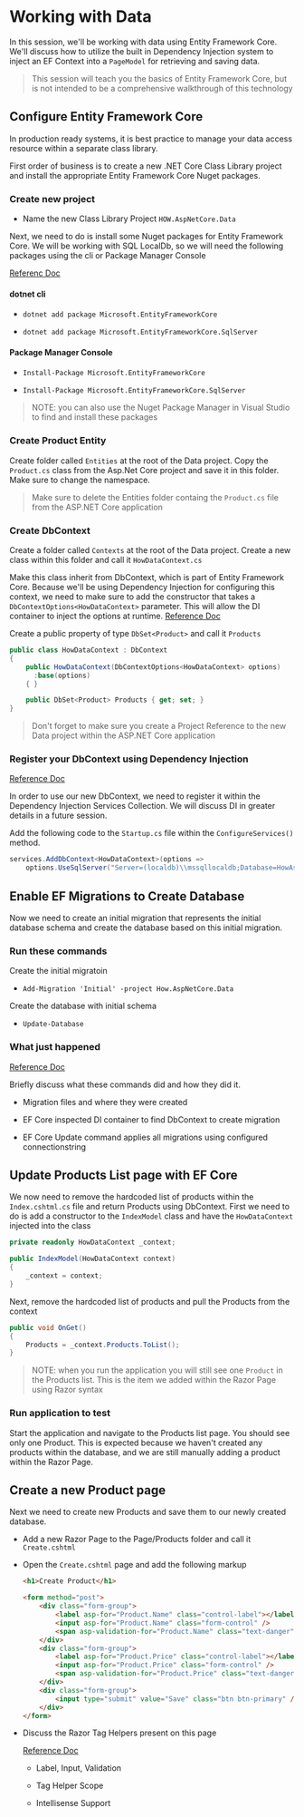 # Working with Data

In this session, we'll be working with data using Entity Framework Core.  We'll discuss how to utilize the built in Dependency Injection system to inject an EF Context into a `PageModel` for retrieving and saving data.

>This session will teach you the basics of Entity Framework Core, but is not intended to be a comprehensive walkthrough of this technology

## Configure Entity Framework Core

In production ready systems, it is best practice to manage your data access resource within a separate class library.  

First order of business is to create a new .NET Core Class Library project and install the appropriate Entity Framework Core Nuget packages.

### Create new project

- Name the new Class Library Project `HOW.AspNetCore.Data`

Next, we need to do is install some Nuget packages for Entity Framework Core.  We will be working with SQL LocalDb, so we will need the following packages using the cli or Package Manager Console

[Referenc Doc](https://docs.microsoft.com/en-us/ef/core/get-started/install/#net-core-cli)

#### dotnet cli

- `dotnet add package Microsoft.EntityFrameworkCore`

- `dotnet add package Microsoft.EntityFrameworkCore.SqlServer`

#### Package Manager Console

- `Install-Package Microsoft.EntityFrameworkCore`

- `Install-Package Microsoft.EntityFrameworkCore.SqlServer`

> NOTE: you can also use the Nuget Package Manager in Visual Studio to find and install these packages

### Create Product Entity

Create folder called `Entities` at the root of the Data project. Copy the `Product.cs` class from the Asp.Net Core project and save it in this folder.  Make sure to change the namespace.

> Make sure to delete the Entities folder containg the `Product.cs` file from the ASP.NET Core application

### Create DbContext

Create a folder called `Contexts` at the root of the Data project.  Create a new class within this folder and call it `HowDataContext.cs`

Make this class inherit from DbContext, which is part of Entity Framework Core.  Because we'll be using Dependency Injection for configuring this context, we need to make sure to add the constructor that takes a `DbContextOptions<HowDataContext>` parameter.  This will allow the DI container to inject the options at runtime. [Reference Doc](https://docs.microsoft.com/en-us/ef/core/miscellaneous/configuring-dbcontext#using-dbcontext-with-dependency-injection)

Create a public property of type `DbSet<Product>` and call it `Products`

```cs
public class HowDataContext : DbContext
{
    public HowDataContext(DbContextOptions<HowDataContext> options)
      :base(options)
    { }

    public DbSet<Product> Products { get; set; }
}
```

>Don't forget to make sure you create a Project Reference to the new Data project within the ASP.NET Core application

### Register your DbContext using Dependency Injection

[Reference Doc](https://docs.microsoft.com/en-us/ef/core/miscellaneous/configuring-dbcontext#using-dbcontext-with-dependency-injection)

In order to use our new DbContext, we need to register it within the Dependency Injection Services Collection.  We will discuss DI in greater details in a future session.

Add the following code to the `Startup.cs` file within the `ConfigureServices()` method.

```cs
services.AddDbContext<HowDataContext>(options =>
    options.UseSqlServer("Server=(localdb)\\mssqllocaldb;Database=HowAspNetCoreDb;Trusted_Connection=True;MultipleActiveResultSets=true"));
```

## Enable EF Migrations to Create Database

Now we need to create an initial migration that represents the initial database schema and create the database based on this initial migration.

### Run these commands

Create the initial migratoin

- `Add-Migration 'Initial' -project How.AspNetCore.Data`

Create the database with initial schema

- `Update-Database`

### What just happened

[Reference Doc](https://docs.microsoft.com/en-us/ef/core/managing-schemas/migrations/?tabs=vs)

Briefly discuss what these commands did and how they did it.

- Migration files and where they were created

- EF Core inspected DI container to find DbContext to create migration

- EF Core Update command applies all migrations using configured connectionstring

## Update Products List page with EF Core

We now need to remove the hardcoded list of products within the `Index.cshtml.cs` file and return Products using DbContext.  First we need to do is add a constructor to the `IndexModel` class and have the `HowDataContext` injected into the class

```cs
private readonly HowDataContext _context;

public IndexModel(HowDataContext context)
{
    _context = context;
}
```

Next, remove the hardcoded list of products and pull the Products from the context

```cs
public void OnGet()
{
    Products = _context.Products.ToList();
}
```

>NOTE: when you run the application you will still see one `Product` in the Products list.  This is the item we added within the Razor Page using Razor syntax

### Run application to test

Start the application and navigate to the Products list page.  You should see only one Product.  This is expected because we haven't created any products within the database, and we are still manually adding a product within the Razor Page.

## Create a new Product page

Next we need to create new Products and save them to our newly created database.

- Add a new Razor Page to the Page/Products folder and call it `Create.cshtml`

- Open the `Create.cshtml` page and add the following markup

    ```html
    <h1>Create Product</h1>

    <form method="post">
        <div class="form-group">
            <label asp-for="Product.Name" class="control-label"></label>
            <input asp-for="Product.Name" class="form-control" />
            <span asp-validation-for="Product.Name" class="text-danger"></span>
        </div>
        <div class="form-group">
            <label asp-for="Product.Price" class="control-label"></label>
            <input asp-for="Product.Price" class="form-control" />
            <span asp-validation-for="Product.Price" class="text-danger"></span>
        </div>
        <div class="form-group">
            <input type="submit" value="Save" class="btn btn-primary" />
        </div>
    </form>
    ```

- Discuss the Razor Tag Helpers present on this page

  [Reference Doc](https://docs.microsoft.com/en-US/aspnet/core/mvc/views/tag-helpers/intro?view=aspnetcore-3.0)

  - Label, Input, Validation

  - Tag Helper Scope

  - Intellisense Support

